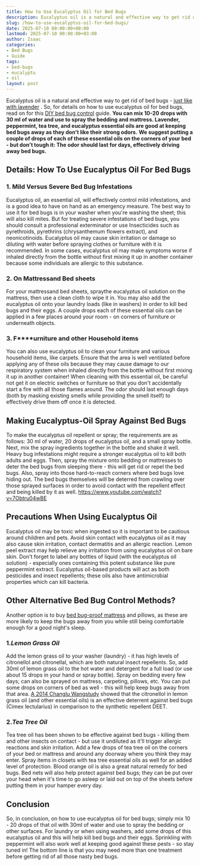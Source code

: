 ```yaml
---
title: How to Use Eucalyptus Oil for Bed Bugs
description: Eucalyptus oil is a natural and effective way to get rid of bed bugs - just like with lavender . So, for details on how to use eucalyptus oil for bed bugs,...
slug: /how-to-use-eucalyptus-oil-for-bed-bugs/
date: 2025-07-10 00:00:00+00:00
lastmod: 2025-07-10 00:00:00+03:00
author: Isaac
categories:
- Bed Bugs
- Guide
tags:
- bed-bugs
- eucalyptu
- oil
layout: post
---
```

Eucalyptus oil is a natural and effective way to get rid of bed bugs -
[just like with lavender](https://pestpolicy.com/does-lavender-kill-[bed-bugs](https://pestpolicy.com/essential-oils-for-bed-bugs/)/)
. So, for details on how to use eucalyptus oil for bed bugs, read on for this
[DIY bed bug control](https://pestpolicy.com/diy-bed-bug-spray/)
guide.
**You can mix 10-20 drops with 30 ml of water and use to spray the bedding and mattress. Lavender, peppermint, tea tree, and eucalyptus essential oils are good at keeping bed bugs away as they don't like their strong odors.**
**We suggest putting a couple of drops of each of these essential oils on the corners of your bed - but don't tough it: The odor should last for days, effectively driving away bed bugs.**

## Details: How To Use Eucalyptus Oil For Bed Bugs
### 1. Mild Versus Severe Bed Bug Infestations
Eucalyptus oil, an essential oil, will effectively control mild infestations, and is a good idea to have on hand as an emergency measure. The best way to use it for bed bugs is in your washer when you're washing the sheet; this will also kill mites.
But for treating severe infestations of bed bugs, you should consult a
professional exterminator
or use Insecticides such as pyrethroids, pyrethrins (chrysanthemum flowers extract), and neonicotinoids.
Eucalyptus oil may cause skin irritation or damage so diluting with water before spraying clothes or furniture with it is recommended.
In some cases, eucalyptus oil may make symptoms worse if inhaled directly from the bottle without first mixing it up in another container because some individuals are allergic to this substance.
### 2. On Mattressand Bed sheets
For your mattressand bed sheets, spraythe eucalyptus oil solution on the mattress, then use a clean cloth to wipe it in.
You may also add the eucalyptus oil onto your laundry loads (like in washers) in order to kill bed bugs and their eggs.
A couple drops each of these essential oils can be applied in a few places around your room - on corners of furniture or underneath objects.
### **3. F****urniture and other Household items**
You can also use eucalyptus oil to clean your furniture and various household items, like carpets.
Ensure that the area is well ventilated before applying any of these oils because they may cause damage to our respiratory system when inhaled directly from the bottle without first mixing it up in another container!
When cleaning with this essential oil, be careful not get it on electric switches or furniture so that you don't accidentally start a fire with all those flames around.
The odor should last enough days (both by masking existing smells while providing the smell itself) to effectively drive them off once it is detected.
## **Making Eucalyptus-Oil Spray Against Bed Bugs**
To make the eucalyptus oil repellent or spray; the requirements are as follows: 30 ml of water, 20 drops of eucalyptus oil, and a small spray bottle.
Next, mix the spray ingredients together in the bottle and shake it well. Heavy bug infestations might require a stronger eucalyptus oil to kill both adults and eggs.
Then, spray the mixture onto bedding or mattresses to deter the bed bugs from sleeping there - this will get rid or repel the bed bugs. Also, spray into those hard-to-reach corners where bed bugs love hiding out.
The bed bugs themselves will be deterred from crawling over those sprayed surfaces in order to avoid contact with the repellent effect and being killed by it as well.
https://www.youtube.com/watch?v=7Obtru04wBE
## Precautions When Using Eucalyptus Oil
Eucalyptus oil may be toxic when ingested so it is important to be cautious around children and pets.
Avoid skin contact with eucalyptus oil as it may also cause skin irritation, contact dermatitis and an allergic reaction.
Lemon peel extract may help relieve any irritation from using eucalyptus oil on bare skin.
Don't forget to label any bottles of liquid (with the eucalyptus oil solution) - especially ones containing this potent substance like pure peppermint extract.
Eucalyptus oil-based products will act as both pesticides and insect repellents; these oils also have antimicrobial properties which can kill bacteria.
## Other Alternative Bed Bug Control Methods?
Another option is to buy
[bed bug-proof mattress](https://pestpolicy.com/best-bed-bug-mattress-encasements/)
and pillows, as these are more likely to keep the bugs away from you while still being comfortable enough for a good night's sleep.
### 1.*Lemon Grass Oil*
Add the lemon grass oil to your washer (laundry) - it has high levels of citronellol and citronellal, which are both natural insect repellents.
So, add 30ml of lemon grass oil to the hot water and detergent for a full load (or use about 15 drops in your hand or spray bottle).
Spray on bedding every few days; can also be sprayed on mattress, carpeting, pillows, etc. You can put some drops on corners of bed as well - this will help keep bugs away from that area.
[A 2014 Changlu Wangstudy](https://www.mdpi.com/2075-4450/5/4/849/htm)
showed that the citronellol in lemon grass oil (and other essential oils) is an effective deterrent against bed bugs (Cimex lectularius) in comparison to the synthetic repellent DEET.
### 2.*Tea Tree Oil*
Tea tree oil has been shown to be effective against bed bugs - killing them and other insects on contact - but use it undiluted as it'll trigger allergic reactions and skin irritation.
Add a few drops of tea tree oil on the corners of your bed or mattress and around any doorway where you think they may enter.
Spray items in closets with tea tree essential oils as well for an added level of protection. Blood orange oil is also a great natural remedy for bed bugs.
Bed nets will also help protect against bed bugs; they can be put over your head when it's time to go asleep or laid out on top of the sheets before putting them in your hamper every day.
## Conclusion
So, in conclusion, on how to use eucalyptus oil for bed bugs; simply mix 10 - 20 drops of that oil with 30ml of water and use to spray the bedding or other surfaces.
For laundry or when using washers, add some drops of this eucalyptus oil and this will help kill bed bugs and their eggs.
Sprinkling with peppermint will also work well at keeping good against these pests - so stay tuned in! The bottom line is that you may need more than one treatment before getting rid of all those nasty bed bugs.